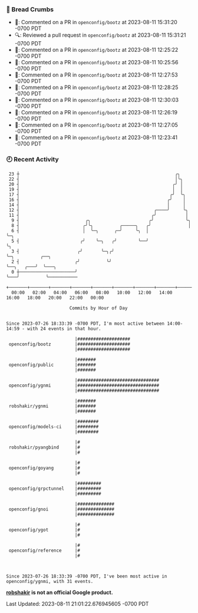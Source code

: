 ### 🍞 Bread Crumbs

 * 💬: Commented on a PR in  `openconfig/bootz` at 2023-08-11 15:31:20 -0700 PDT
 * 🔍: Reviewed a pull request in  `openconfig/bootz` at 2023-08-11 15:31:21 -0700 PDT
 * 💬: Commented on a PR in  `openconfig/bootz` at 2023-08-11 12:25:22 -0700 PDT
 * 💬: Commented on a PR in  `openconfig/bootz` at 2023-08-11 10:25:56 -0700 PDT
 * 💬: Commented on a PR in  `openconfig/bootz` at 2023-08-11 12:27:53 -0700 PDT
 * 💬: Commented on a PR in  `openconfig/bootz` at 2023-08-11 12:28:25 -0700 PDT
 * 💬: Commented on a PR in  `openconfig/bootz` at 2023-08-11 12:30:03 -0700 PDT
 * 💬: Commented on a PR in  `openconfig/bootz` at 2023-08-11 12:26:19 -0700 PDT
 * 💬: Commented on a PR in  `openconfig/bootz` at 2023-08-11 12:27:05 -0700 PDT
 * 💬: Commented on a PR in  `openconfig/bootz` at 2023-08-11 12:23:41 -0700 PDT

### 🕘 Recent Activity
```
 23 ┼                                                           ╭╮
 22 ┤                                                           │╰╮
 20 ┤                                                          ╭╯ │
 19 ┤                                                          │  │
 17 ┤                                                         ╭╯  ╰╮
 16 ┤                                                        ╭╯    │
 14 ┤                                                        │     │
 12 ┤                                                   ╭────╯     ╰╮
 11 ┤                                                  ╭╯           │
  9 ┤                         ╭╮                      ╭╯            ╰╮
  8 ┤                        ╭╯╰╮          ╭─────╮   ╭╯              │
  6 ┤                        │  ╰─╮      ╭─╯     ╰╮  │               ╰─╮
  5 ┤                       ╭╯    ╰─╮   ╭╯        ╰──╯                 ╰╮
  3 ┤                      ╭╯       ╰─╮╭╯                               ╰─╮          ╭──╮
  2 ┤                     ╭╯          ╰╯                                  ╰──╮   ╭───╯  ╰───╮
  0 ┼─────────────────────╯                                                  ╰───╯          ╰───────────
    +───────+───────+───────+───────+───────+───────+───────+───────+───────+───────+───────+───────+────
  00:00   02:00   04:00   06:00   08:00   10:00   12:00   14:00   16:00   18:00   20:00   22:00   00:00   

						Commits by Hour of Day


Since 2023-07-26 18:33:39 -0700 PDT, I'm most active between 14:00-14:59 - with 24 events in that hour.

```



```
                          |####################
 openconfig/bootz         |####################
                          |####################

                          |#######
 openconfig/public        |#######
                          |#######

                          |###############################
 openconfig/ygnmi         |###############################
                          |###############################

                          |#######
 robshakir/ygnmi          |#######
                          |#######

                          |########
 openconfig/models-ci     |########
                          |########

                          |#
 robshakir/pyangbind      |#
                          |#

                          |#
 openconfig/goyang        |#
                          |#

                          |#########
 openconfig/grpctunnel    |#########
                          |#########

                          |##############
 openconfig/gnoi          |##############
                          |##############

                          |#
 openconfig/ygot          |#
                          |#

                          |#
 openconfig/reference     |#
                          |#



Since 2023-07-26 18:33:39 -0700 PDT, I've been most active in openconfig/ygnmi, with 31 events.

```
**[robshakir](mailto:robjs@google.com) is not an official Google product.**  


Last Updated: 2023-08-11 21:01:22.676945605 -0700 PDT
